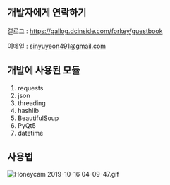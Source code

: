 개발자에게 연락하기
-------------

갤로그 : https://gallog.dcinside.com/forkey/guestbook

이메일 : sinyuyeon491@gmail.com


개발에 사용된 모듈 
-------------

1. requests
2. json
3. threading
4. hashlib
5. BeautifulSoup
6. PyQt5
7. datetime

사용법
-------------

<img src="https://i.imgur.com/jPhrttj.gif" title="Honeycam 2019-10-16 04-09-47.gif"/>
